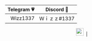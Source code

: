 <p align="center">
	<table align="center">
	    <thead>
	        <tr>
	            <th align="center">Telegram 💗</th>
	            <th align="center">Discord 💜</th>
	        </tr>
	    </thead>
	    <tbody>
	        <tr>
	            <td align="right">Wizz1337</td>
	            <td align="right">Ｗｉｚｚ#1337</td>
	        </tr>
	    </tbody>
	</table align="center">
</p>

<p align="center"> 
  <code><img height="25" src="https://upload.wikimedia.org/wikipedia/commons/thumb/c/c3/Python-logo-notext.svg/1024px-Python-logo-notext.svg.png"></code>&nbsp; |
</p>
